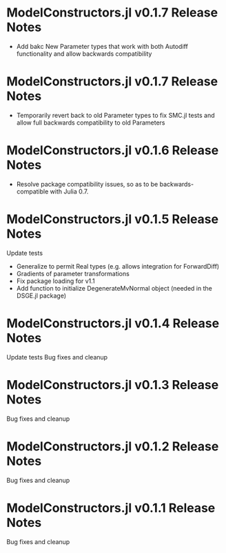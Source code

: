 # ModelConstructors.jl v0.1.7 Release Notes
- Add bakc New Parameter types that work with both Autodiff functionality and allow backwards compatibility

# ModelConstructors.jl v0.1.7 Release Notes
- Temporarily revert back to old Parameter types to fix SMC.jl tests and allow full backwards compatibility to old Parameters

# ModelConstructors.jl v0.1.6 Release Notes
- Resolve package compatibility issues, so as to be backwards-compatible with Julia 0.7.

# ModelConstructors.jl v0.1.5 Release Notes
Update tests
- Generalize to permit Real types (e.g. allows integration for ForwardDiff)
- Gradients of parameter transformations
- Fix package loading for v1.1
- Add function to initialize DegenerateMvNormal object (needed in the DSGE.jl package)

# ModelConstructors.jl v0.1.4 Release Notes
Update tests
Bug fixes and cleanup

# ModelConstructors.jl v0.1.3 Release Notes
Bug fixes and cleanup

# ModelConstructors.jl v0.1.2 Release Notes
Bug fixes and cleanup

# ModelConstructors.jl v0.1.1 Release Notes
Bug fixes and cleanup
